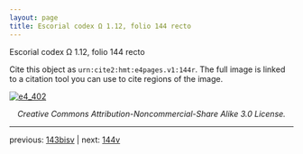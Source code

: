 ```yaml
---
layout: page
title: Escorial codex Ω 1.12, folio 144 recto
---
```


Escorial codex Ω 1.12, folio 144 recto

Cite this object as `urn:cite2:hmt:e4pages.v1:144r`.  The full image is linked to a citation tool you can use to cite regions of the image.

[![e4_402](http://www.homermultitext.org/iipsrv?IIIF=/project/homer/pyramidal/deepzoom/hmt/e4img/2017a/e4_402.tif/full/800,/0/default.jpg)](http://www.homermultitext.org/ict2/?urn=urn:cite2:hmt:e4img.2017a:e4_402) 

<p style="text-align: center; font-style: italic;">Creative Commons Attribution-Noncommercial-Share Alike 3.0 License.</p>

---

previous: [143bisv](../143bisv/) | next: [144v](../144v/)